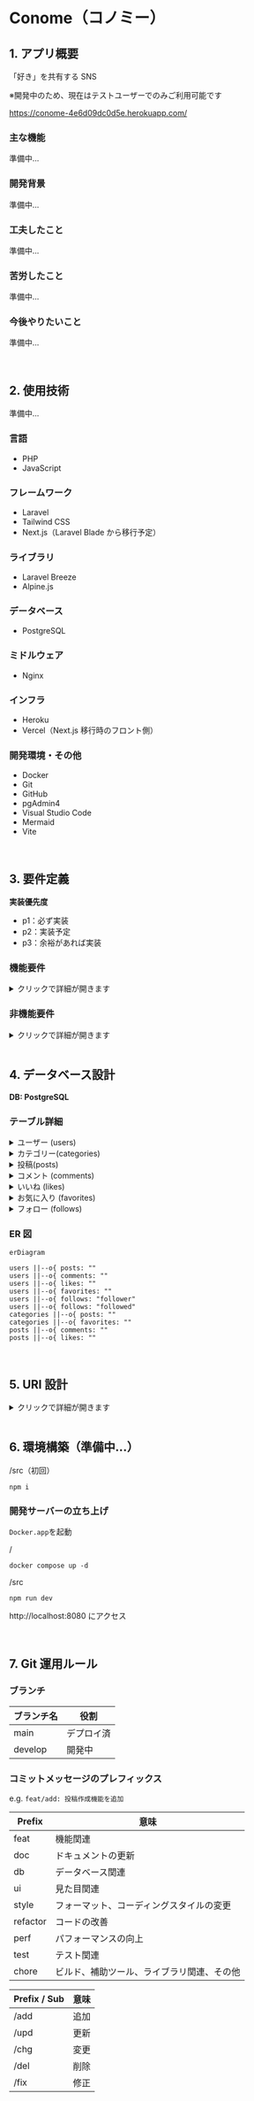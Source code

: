 # Conome（コノミー）

## 1. アプリ概要

「好き」を共有する SNS

※開発中のため、現在はテストユーザーでのみご利用可能です

https://conome-4e6d09dc0d5e.herokuapp.com/

### 主な機能

準備中...

### 開発背景

準備中...

### 工夫したこと

準備中...

### 苦労したこと

準備中...

### 今後やりたいこと

準備中...

<br>

## 2. 使用技術

準備中...

### 言語

- PHP
- JavaScript

### フレームワーク

- Laravel
- Tailwind CSS
- Next.js（Laravel Blade から移行予定）

### ライブラリ

- Laravel Breeze
- Alpine.js

### データベース

- PostgreSQL

### ミドルウェア

- Nginx

### インフラ

- Heroku
- Vercel（Next.js 移行時のフロント側）

### 開発環境・その他

- Docker
- Git
- GitHub
- pgAdmin4
- Visual Studio Code
- Mermaid
- Vite

<br>

## 3. 要件定義

**実装優先度**

- p1：必ず実装
- p2：実装予定
- p3：余裕があれば実装

### 機能要件

<details>
<summary>クリックで詳細が開きます</summary>
<br>

**ユーザー管理**

- [x] p1: 新規登録・ログイン・ログアウト・アカウント削除
- [ ] p3: 新規登録時のメール認証
- [ ] p1: パスワードリセット
- [ ] p3: メールアドレス変更
- [x] p1: ログイン維持
- [ ] p3: ソーシャルログイン
- [x] p1: プロフィール編集

**投稿**

- [x] p1: タイトルと内容
- [ ] p1: 画像
- [ ] p3: 動画
- [ ] p3: ハッシュタグ（ラベル）
- [x] p1: カテゴリを選択

**投稿一覧表示**

- [x] p1: 全ユーザーの投稿表示
- [x] p1: プロフィールから自分の投稿表示
- [x] p2: フォローユーザーの投稿表示
- [x] p2: お気に入りカテゴリーのソート

**インタラクション**

- [x] p2: いいね（投稿）
- [ ] p3: いいね（コメント）
- [x] p2: お気に入り（カテゴリー）
- [x] p2: ユーザーフォロー
- [ ] p3: ユーザーブロック
- [ ] p3: ユーザー非表示
- [ ] p3: 拡散
- [x] p2: 投稿へのコメント
- [ ] p3: コメントへのコメント（ツリー）
- [ ] p3: ダイレクトメッセージ
- [ ] p3: 外部サイトでの共有

**検索機能**

- [ ] p1: ユーザー検索
- [ ] p3: ハッシュタグ検索
- [ ] p1: キーワード検索

**通知機能**

- [ ] p3: フォロー・いいね・拡散・コメント・ダイレクトメッセージ時の通知
- [ ] p3: ブラウザプッシュ通知

</details>

### 非機能要件

<details>
<summary>クリックで詳細が開きます</summary>
<br>

**セキュリティ**

- データ暗号化
- スパム・不適切コンテンツ対策
- 個人情報を収集しない

**ユーザビリティ**

- 直感的で使いやすい UI/UX
- レスポンシブ対応
- 多言語対応

**パフォーマンス**

- 高速なレスポンス時間
- 大量のデータを処理できるスケーラビリティ

**可用性**

- 24 時間 365 日の安定稼働
- データのバックアップ

</details>

<br>

## 4. データベース設計

**DB: PostgreSQL**

### テーブル詳細

<details>
<summary>ユーザー (users)</summary>

| #   | 論理名             | 物理名            | データ型     | Key | Not NULL | 初期値 | 備考           |
| --- | ------------------ | ----------------- | ------------ | --- | -------- | ------ | -------------- |
| 1   | ユーザー ID        | id                | bigint       | PK  | O        |        | AUTO_INCREMENT |
| 2   | アカウント ID      | uid               | text         | UK  | O        |        |                |
| 3   | 表示名             | name              | text         |     | O        |        |                |
| 4   | 自己紹介           | content           | text         |     |          | NULL   |                |
| 5   | 生年月日           | birthday          | date         |     |          | NULL   |                |
| 6   | メールアドレス     | email             | varchar(255) | UK  | O        |        |                |
| 7   | メールアドレス認証 | email_verified_at | timestamp    |     |          | NULL   |                |
| 8   | パスワード         | password          | varchar(255) |     | O        |        |                |
| 9   | パスワードトークン | remember_token    | varchar(100) |     |          | NULL   |                |
| 10  | 作成日時           | created_at        | timestampsTz |     | O        |        |                |
| 11  | 更新日時           | updated_at        | timestampsTz |     | O        |        |                |

</details>

<details>
<summary>カテゴリー(categories)</summary>

| #   | 論理名        | 物理名     | データ型     | Key | Not Null | 初期値 | 備考           |
| --- | ------------- | ---------- | ------------ | --- | -------- | ------ | -------------- |
| 1   | カテゴリー ID | id         | integer      | PK  | O        |        | AUTO_INCREMENT |
| 2   | 名前          | name       | text         |     | O        |        |                |
| 3   | スラグ        | slug       | text         |     | O        |        |                |
| 4   | 作成日時      | created_at | timestampsTz |     | O        |        |                |
| 5   | 更新日時      | updated_at | timestampsTz |     | O        |        |                |

</details>

<details>
<summary>投稿(posts)</summary>

| #   | 論理名        | 物理名      | データ型     | Key | Not Null | 初期値 | 備考           |
| --- | ------------- | ----------- | ------------ | --- | -------- | ------ | -------------- |
| 1   | 投稿 ID       | id          | bigint       | PK  | O        |        | AUTO_INCREMENT |
| 2   | ユーザー ID   | user_id     | bigint       | FK  | O        |        |                |
| 3   | カテゴリー ID | category_id | integer      | FK  | O        |        |                |
| 4   | タイトル      | title       | text         |     | O        |        |                |
| 5   | 内容          | content     | text         |     | O        |        |                |
| 6   | アーカイブ    | is_archived | boolean      |     |          | NULL   |                |
| 7   | 作成日時      | created_at  | timestampsTz |     | O        |        |                |
| 8   | 更新日時      | updated_at  | timestampsTz |     | O        |        |                |

</details>

<details>
<summary>コメント (comments)</summary>

| #   | 論理名      | 物理名     | データ型     | Key | Not Null | 初期値 | 備考           |
| --- | ----------- | ---------- | ------------ | --- | -------- | ------ | -------------- |
| 1   | コメント ID | id         | bigint       | PK  | O        |        | AUTO_INCREMENT |
| 2   | ユーザー ID | user_id    | bigint       | FK  | O        |        |                |
| 3   | 投稿 ID     | post_id    | bigint       | FK  | O        |        |                |
| 4   | 内容        | content    | text         |     | O        |        |                |
| 5   | 作成日時    | created_at | timestampsTz |     | O        |        |                |
| 6   | 更新日時    | updated_at | timestampsTz |     | O        |        |                |

</details>

<details>
<summary>いいね (likes)</summary>

| #   | 論理名      | 物理名     | データ型     | Key | Not Null | 初期値 | 備考           |
| --- | ----------- | ---------- | ------------ | --- | -------- | ------ | -------------- |
| 1   | いいね ID   | id         | bigint       | PK  | O        |        | AUTO_INCREMENT |
| 2   | ユーザー ID | user_id    | bigint       | FK  | O        |        |                |
| 3   | 投稿 ID     | post_id    | bigint       | FK  | O        |        |                |
| 4   | 作成日時    | created_at | timestampsTz |     | O        |        |                |
| 5   | 更新日時    | updated_at | timestampsTz |     | O        |        |                |

</details>

<details>
<summary>お気に入り (favorites)</summary>

| #   | 論理名        | 物理名      | データ型     | Key | Not Null | 初期値 | 備考           |
| --- | ------------- | ----------- | ------------ | --- | -------- | ------ | -------------- |
| 1   | お気に入り ID | id          | bigint       | PK  | O        |        | AUTO_INCREMENT |
| 2   | ユーザー ID   | user_id     | bigint       | FK  | O        |        |                |
| 3   | カテゴリー ID | category_id | integer      | FK  | O        |        |                |
| 4   | 作成日時      | created_at  | timestampsTz |     | O        |        |                |
| 5   | 更新日時      | updated_at  | timestampsTz |     | O        |        |                |

</details>

<details>
<summary>フォロー (follows)</summary>

| #   | 論理名                          | 物理名      | データ型     | Key | Not Null | 初期値 | 備考           |
| --- | ------------------------------- | ----------- | ------------ | --- | -------- | ------ | -------------- |
| 1   | ID                              | id          | bigint       | PK  | O        |        | AUTO_INCREMENT |
| 2   | フォローしているユーザーの ID   | follower_id | bigint       |     | O        |        |                |
| 3   | フォローされているユーザーの ID | followed_id | bigint       |     | O        |        |                |
| 4   | 作成日時                        | created_at  | timestampsTz |     | O        |        |                |
| 5   | 更新日時                        | updated_at  | timestampsTz |     | O        |        |                |

</details>

### ER 図

```mermaid
erDiagram

users ||--o{ posts: ""
users ||--o{ comments: ""
users ||--o{ likes: ""
users ||--o{ favorites: ""
users ||--o{ follows: "follower"
users ||--o{ follows: "followed"
categories ||--o{ posts: ""
categories ||--o{ favorites: ""
posts ||--o{ comments: ""
posts ||--o{ likes: ""
```

<br>

## 5. URI 設計

<details>
<summary>クリックで詳細が開きます</summary>
<br>

| メソッド | URI                         | 説明                                   |
| -------- | --------------------------- | -------------------------------------- |
| GET      | /                           | トップ                                 |
| GET      | /login                      | ログイン                               |
| GET      | /register                   | 新規登録                               |
| GET      | /settings                   | アカウント設定                         |
| GET      | /{uid}                      | プロフィール                           |
| GET      | /{uid}/comments             | プロフィールのコメントした投稿一覧     |
| GET      | /{uid}/likes                | プロフィールのいいねした投稿一覧       |
| GET      | /posts                      | 投稿一覧                               |
| GET      | /posts/followed             | フォローユーザーの投稿一覧             |
| GET      | /{uid}/posts/{id}           | 投稿詳細                               |
| POST     | /posts                      | 投稿作成                               |
| DELETE   | /posts/{id}                 | 投稿削除                               |
| GET      | /categories/{slug}          | カテゴリー別投稿一覧                   |
| GET      | /categories/{slug}/followed | フォローユーザーのカテゴリー別投稿一覧 |
| POST     | /posts/{id}/comments        | 投稿へのコメント                       |
| DELETE   | /comments/{id}              | 投稿へのコメントの削除                 |
| POST     | /categories/{id}/favorite   | カテゴリーのお気に入り                 |
| POST     | /posts/{id}/like            | 投稿へのいいね                         |
| POST     | /follow/{user_id}           | ユーザーフォロー                       |
| DELETE   | /unfollow/{user_id}         | ユーザーフォロー解除                   |

</details>

<br>

## 6. 環境構築（準備中...）

/src（初回）

```
npm i
```

### 開発サーバーの立ち上げ

`Docker.app`を起動

/

```
docker compose up -d
```

/src

```
npm run dev
```

http://localhost:8080 にアクセス

<br>

## 7. Git 運用ルール

### ブランチ

| ブランチ名 | 役割       |
| ---------- | ---------- |
| main       | デプロイ済 |
| develop    | 開発中     |

### コミットメッセージのプレフィックス

e.g. `feat/add: 投稿作成機能を追加`

| Prefix   | 意味                                       |
| -------- | ------------------------------------------ |
| feat     | 機能関連                                   |
| doc      | ドキュメントの更新                         |
| db       | データベース関連                           |
| ui       | 見た目関連                                 |
| style    | フォーマット、コーディングスタイルの変更   |
| refactor | コードの改善                               |
| perf     | パフォーマンスの向上                       |
| test     | テスト関連                                 |
| chore    | ビルド、補助ツール、ライブラリ関連、その他 |

| Prefix / Sub | 意味 |
| ------------ | ---- |
| /add         | 追加 |
| /upd         | 更新 |
| /chg         | 変更 |
| /del         | 削除 |
| /fix         | 修正 |
